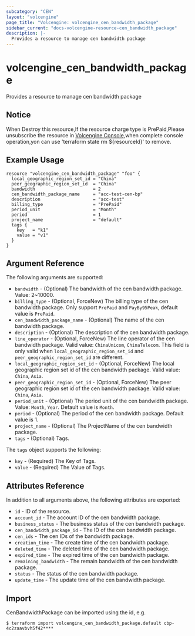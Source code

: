 ```yaml
---
subcategory: "CEN"
layout: "volcengine"
page_title: "Volcengine: volcengine_cen_bandwidth_package"
sidebar_current: "docs-volcengine-resource-cen_bandwidth_package"
description: |-
  Provides a resource to manage cen bandwidth package
---
```

# volcengine_cen_bandwidth_package
Provides a resource to manage cen bandwidth package
## Notice
When Destroy this resource,If the resource charge type is PrePaid,Please unsubscribe the resource 
in  [Volcengine Console](https://console.volcengine.com/finance/unsubscribe/),when complete console operation,yon can
use 'terraform state rm ${resourceId}' to remove.
## Example Usage
```hcl
resource "volcengine_cen_bandwidth_package" "foo" {
  local_geographic_region_set_id = "China"
  peer_geographic_region_set_id  = "China"
  bandwidth                      = 2
  cen_bandwidth_package_name     = "acc-test-cen-bp"
  description                    = "acc-test"
  billing_type                   = "PrePaid"
  period_unit                    = "Month"
  period                         = 1
  project_name                   = "default"
  tags {
    key   = "k1"
    value = "v1"
  }
}
```
## Argument Reference
The following arguments are supported:
* `bandwidth` - (Optional) The bandwidth of the cen bandwidth package. Value: 2~10000.
* `billing_type` - (Optional, ForceNew) The billing type of the cen bandwidth package. Only support `PrePaid` and `PayBy95Peak`, default value is `PrePaid`.
* `cen_bandwidth_package_name` - (Optional) The name of the cen bandwidth package.
* `description` - (Optional) The description of the cen bandwidth package.
* `line_operator` - (Optional, ForceNew) The line operator of the cen bandwidth package. Valid value: `ChinaUnicom`, `ChinaTelecom`. This field is only valid when `local_geographic_region_set_id` and `peer_geographic_region_set_id` are different.
* `local_geographic_region_set_id` - (Optional, ForceNew) The local geographic region set id of the cen bandwidth package. Valid value: `China`, `Asia`.
* `peer_geographic_region_set_id` - (Optional, ForceNew) The peer geographic region set id of the cen bandwidth package. Valid value: `China`, `Asia`.
* `period_unit` - (Optional) The period unit of the cen bandwidth package. Value: `Month`, `Year`. Default value is `Month`.
* `period` - (Optional) The period of the cen bandwidth package. Default value is 1.
* `project_name` - (Optional) The ProjectName of the cen bandwidth package.
* `tags` - (Optional) Tags.

The `tags` object supports the following:

* `key` - (Required) The Key of Tags.
* `value` - (Required) The Value of Tags.

## Attributes Reference
In addition to all arguments above, the following attributes are exported:
* `id` - ID of the resource.
* `account_id` - The account ID of the cen bandwidth package.
* `business_status` - The business status of the cen bandwidth package.
* `cen_bandwidth_package_id` - The ID of the cen bandwidth package.
* `cen_ids` - The cen IDs of the bandwidth package.
* `creation_time` - The create time of the cen bandwidth package.
* `deleted_time` - The deleted time of the cen bandwidth package.
* `expired_time` - The expired time of the cen bandwidth package.
* `remaining_bandwidth` - The remain bandwidth of the cen bandwidth package.
* `status` - The status of the cen bandwidth package.
* `update_time` - The update time of the cen bandwidth package.


## Import
CenBandwidthPackage can be imported using the id, e.g.
```
$ terraform import volcengine_cen_bandwidth_package.default cbp-4c2zaavbvh5f42****
```

